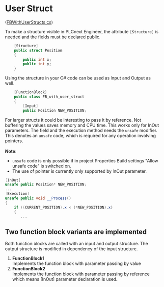 # User Struct

([FBWithUserStructs.cs](FBWithUserStruct.cs))

To make a structure visible in PLCnext Engineer, the attribute 
`[Structure]` is needed and the fields must be declared public.

```cs
    [Structure]
    public struct Position
    {
        public int x;
        public int y;
    }
```

Using the structure in your C# code can be used as Input and Output as well.

```cs
    [FunctionBlock]
    public class FB_with_user_struct
    {
        [Input]
        public Position NEW_POSITION;
```

For larger structs it could be interesting to pass it by reference. 
Not buffering the values saves memory and CPU time.
This works only for InOut parameters.
The field and the execution method needs the `unsafe` modifier. 
This denotes an `unsafe` code, which is required for any operation involving pointers.<br><br>
**Note:**
 - `unsafe` code is only possible if in project Properties Build settings 
"Allow unsafe code" is switched on.
 - The use of pointer is currently only supported by InOut parameter.<br>

```cs
[InOut]
unsafe public Position* NEW_POSITION;
...
[Execution]
unsafe public void __Process()
{
    if ((CURRENT_POSITION).x < (*NEW_POSITION).x)
    {
       ...
```
## Two function block variants are implemented
Both function blocks are called with an input and output structure.
The output structure is modified in dependency of the input structure.
1. **FunctionBlock1**<br>
   Implements the function block with parameter passing by value
2. **FunctionBlock2**<br>
   Implements the function block with parameter passing by reference 
which means [InOut] parameter declaration is used.

